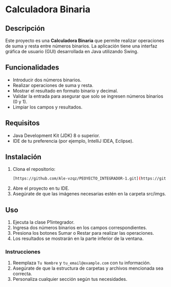 # Calculadora Binaria

## Descripción

Este proyecto es una **Calculadora Binaria** que permite realizar operaciones de suma y resta entre números binarios. La aplicación tiene una interfaz gráfica de usuario (GUI) desarrollada en Java utilizando Swing.

## Funcionalidades

- Introducir dos números binarios.
- Realizar operaciones de suma y resta.
- Mostrar el resultado en formato binario y decimal.
- Validar la entrada para asegurar que solo se ingresen números binarios (0 y 1).
- Limpiar los campos y resultados.

## Requisitos

- Java Development Kit (JDK) 8 o superior.
- IDE de tu preferencia (por ejemplo, IntelliJ IDEA, Eclipse).

## Instalación

1. Clona el repositorio:
   ```bash
   [https://github.com/Ale-vzqz/PEOYECTO_INTEGRADOR-1.git](https://github.com/Ale-vzqz/PEOYECTO_INTEGRADOR-1.git)
2. Abre el proyecto en tu IDE.
3. Asegúrate de que las imágenes necesarias estén en la carpeta src/imgs.
## Uso
1. Ejecuta la clase P1integrador.
2. Ingresa dos números binarios en los campos correspondientes.
3. Presiona los botones Sumar o Restar para realizar las operaciones.
4. Los resultados se mostrarán en la parte inferior de la ventana.

### Instrucciones
1. Reemplaza `Tu Nombre` y `tu_email@example.com` con tu información.
2. Asegúrate de que la estructura de carpetas y archivos mencionada sea correcta.
3. Personaliza cualquier sección según tus necesidades.
